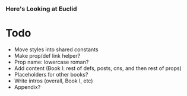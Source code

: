 ### Here's Looking at Euclid

# Todo

- Move styles into shared constants
- Make prop/def link helper?
- Prop name: lowercase roman?
- Add content (Book I: rest of defs, posts, cns, and then rest of props)
- Placeholders for other books?
- Write intros (overall, Book I, etc)
- Appendix?
